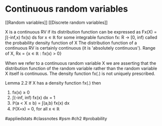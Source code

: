 # Continuous random variables

[[Random variables]] [[Discrete random variables]]

X is a continuous RV if its distribution function can be expressed as
Fx(X) = ∫(-inf,x) fx(s) ds for x ∊ ℝ
for some integrable function fx: R -> [0, inf) called the probability density function of X
The distribution function of a continuous RV is certainly continuous (it is 'absolutely continuous').
Range of X, Rx = {x ∊ ℝ : fx(x) > 0}

When we refer to a continuous random variable X we are asserting that the distribution function of the random variable rather than the random variable X itself is continuous.
The density function fx(.) is not uniquely prescribed.

Lemma 2.2
If X has a density function fx(.) then
1. fx(x) ≥ 0
2. ∫(-inf, inf) fx(x) dx = 1
3. ℙ(a < X ≤ b) = ∫(a,b) fx(x) dx
4. ℙ(X=x) = 0, for all x ∊ ℝ

#appliedstats #classnotes #psm #ch2
#probability

